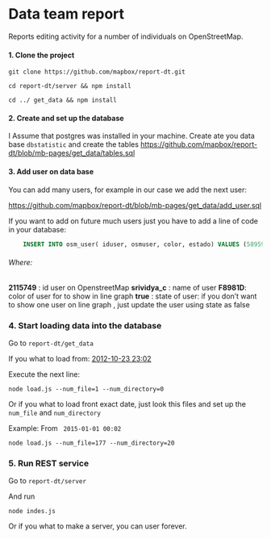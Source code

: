 # Data team report

Reports editing activity for a number of individuals on OpenStreetMap.

#### 1. Clone the project

`git clone https://github.com/mapbox/report-dt.git`

`cd report-dt/server && npm install`

`cd ../ get_data && npm install`

#### 2. Create and set up the database

I Assume that postgres was installed in your machine.
Create ate you data base `dbstatistic` and create the tables https://github.com/mapbox/report-dt/blob/mb-pages/get_data/tables.sql

#### 3. Add user on data base

You can add many users, for example in our case we add the next user:

https://github.com/mapbox/report-dt/blob/mb-pages/get_data/add_user.sql

If you want to add on future much users just you have to add a line of code in your database:


``` sql 
	INSERT INTO osm_user( iduser, osmuser, color, estado) VALUES (589596,'lxbarth','FFFF00',true);
```


###### Where:

**2115749** : id user on OpenstreetMap
**srividya_c** : name of user
**F8981D**: color of user for to show in line graph
**true** : state of user: if you don’t want to show one user on line graph , just update the user using state as false

### 4. Start loading data into the database

Go to `report-dt/get_data` 

If you what to load from:  [2012-10-23 23:02]( http://planet.openstreetmap.org/replication/hour/000/001/)

Execute the next line:

`node load.js --num_file=1 --num_directory=0`

Or if you what to load front exact date, just look this files and set up the `num_file` and `num_directory` 

Example:  From ` 2015-01-01 00:02`

`node load.js --num_file=177 --num_directory=20`


### 5. Run REST service

Go to `report-dt/server`

And run 

`node indes.js`

Or if you what to make a server, you can user forever.